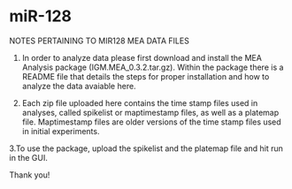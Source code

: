 # miR-128
NOTES PERTAINING TO MIR128 MEA DATA FILES

1. In order to analyze data please first download and install the MEA Analysis package (IGM.MEA_0.3.2.tar.gz). Within the package there is a README file that details the steps for proper installation and how to analyze the data avaiable here. 

2. Each zip file uploaded here contains the time stamp files used in analyses, called spikelist or maptimestamp files, as well as a platemap file. Maptimestamp files are older versions of the time stamp files used in initial experiments. 

3.To use the package, upload the spikelist and the platemap file and hit run in the GUI. 

Thank you!

